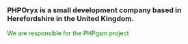 <h3>PHPOryx is a small development company based in Herefordshire in the United Kingdom.</h3>
<p style="color:green;">We are responsible for the PHPgsm project</p>
